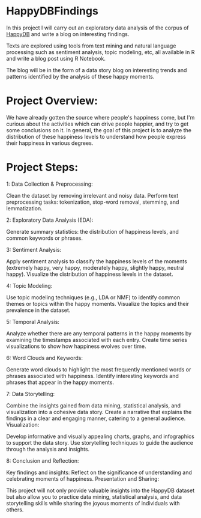 # HappyDBFindings
In this project I will carry out an exploratory data analysis of the corpus of [HappyDB]([url](https://megagon.ai/happydb-a-happiness-database-of-100000-happy-moments/)) and write a blog on interesting findings.

Texts are explored using tools from text mining and natural language processing such as sentiment analysis, topic modeling, etc, all available in R and write a blog post using R Notebook. 
 
The blog will be in the form of a data story blog on interesting trends and patterns identified by the analysis of these happy moments.



# Project Overview:
We have already gotten the source where people's happiness come, but I'm curious about the activities which can drive people happier, and try to get some conclusions on it. In general, the goal of this project is to analyze the distribution of these happiness levels to understand how people express their happiness in various degrees.

# Project Steps:

1: Data Collection & Preprocessing:

Clean the dataset by removing irrelevant and noisy data.
Perform text preprocessing tasks: tokenization, stop-word removal, stemming, and lemmatization.

2: Exploratory Data Analysis (EDA):

Generate summary statistics: the distribution of happiness levels, and common keywords or phrases.

3: Sentiment Analysis:

Apply sentiment analysis to classify the happiness levels of the moments (extremely happy, very happy, moderately happy, slightly happy, neutral happy).
Visualize the distribution of happiness levels in the dataset.

4: Topic Modeling:

Use topic modeling techniques (e.g., LDA or NMF) to identify common themes or topics within the happy moments.
Visualize the topics and their prevalence in the dataset.

5: Temporal Analysis:

Analyze whether there are any temporal patterns in the happy moments by examining the timestamps associated with each entry.
Create time series visualizations to show how happiness evolves over time.

6: Word Clouds and Keywords:

Generate word clouds to highlight the most frequently mentioned words or phrases associated with happiness.
Identify interesting keywords and phrases that appear in the happy moments.

7: Data Storytelling:

Combine the insights gained from data mining, statistical analysis, and visualization into a cohesive data story.
Create a narrative that explains the findings in a clear and engaging manner, catering to a general audience.
Visualization:

Develop informative and visually appealing charts, graphs, and infographics to support the data story.
Use storytelling techniques to guide the audience through the analysis and insights.

8: Conclusion and Reflection:

Key findings and insights: 
Reflect on the significance of understanding and celebrating moments of happiness.
Presentation and Sharing:

This project will not only provide valuable insights into the HappyDB dataset but also allow you to practice data mining, statistical analysis, and data storytelling skills while sharing the joyous moments of individuals with others.


